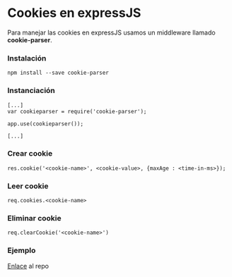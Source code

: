 Cookies en expressJS
==

Para manejar las cookies en expressJS usamos un middleware llamado **cookie-parser**.

### Instalación

`npm install --save cookie-parser`

### Instanciación

~~~
[...]
var cookieparser = require('cookie-parser');

app.use(cookieparser());

[...]
~~~

### Crear cookie
~~~
res.cookie('<cookie-name>', <cookie-value>, {maxAge : <time-in-ms>});
~~~

### Leer cookie
~~~
req.cookies.<cookie-name>
~~~

### Eliminar cookie
~~~
req.clearCookie('<cookie-name>')
~~~

### Ejemplo
  [Enlace](https://github.com/ULL-ESIT-PL-1617/estudiar-cookies-y-sessions-en-expressjs-ale-fran/blob/master/src/cookie-example.js) al repo
